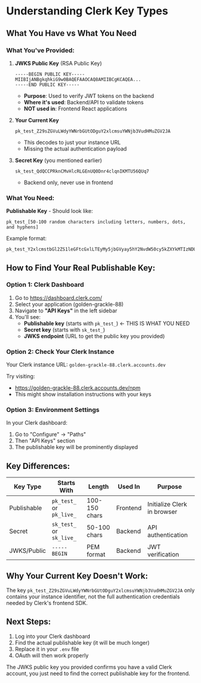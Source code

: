 # Understanding Clerk Key Types

## What You Have vs What You Need

### What You've Provided:

1. **JWKS Public Key** (RSA Public Key)
   ```
   -----BEGIN PUBLIC KEY-----
   MIIBIjANBgkqhkiG9w0BAQEFAAOCAQ8AMIIBCgKCAQEA...
   -----END PUBLIC KEY-----
   ```
   - **Purpose**: Used to verify JWT tokens on the backend
   - **Where it's used**: Backend/API to validate tokens
   - **NOT used in**: Frontend React applications

2. **Your Current Key**
   ```
   pk_test_Z29sZGVuLWdyYWNrbGUtODguY2xlcmsuYWNjb3VudHMuZGV2JA
   ```
   - This decodes to just your instance URL
   - Missing the actual authentication payload

3. **Secret Key** (you mentioned earlier)
   ```
   sk_test_QdQCCPRknCMvHlcRLGEnUQ0Dnr4clqnIKMTU56QUq7
   ```
   - Backend only, never use in frontend

### What You Need:

**Publishable Key** - Should look like:
```
pk_test_[50-100 random characters including letters, numbers, dots, and hyphens]
```

Example format:
```
pk_test_Y2xlcmstbGl2ZS1leGFtcGxlLTEyMy5jbGVyay5hY2NvdW50cy5kZXYkMTIzNDU2Nzg5MGFiY2RlZmdoaWprbG1ub3BxcnN0dXZ3eHl6
```

## How to Find Your Real Publishable Key:

### Option 1: Clerk Dashboard
1. Go to https://dashboard.clerk.com/
2. Select your application (golden-grackle-88)
3. Navigate to **"API Keys"** in the left sidebar
4. You'll see:
   - **Publishable key** (starts with `pk_test_`) ← THIS IS WHAT YOU NEED
   - **Secret key** (starts with `sk_test_`)
   - **JWKS endpoint** (URL to get the public key you provided)

### Option 2: Check Your Clerk Instance
Your Clerk instance URL: `golden-grackle-88.clerk.accounts.dev`

Try visiting:
- https://golden-grackle-88.clerk.accounts.dev/npm
- This might show installation instructions with your keys

### Option 3: Environment Settings
In your Clerk dashboard:
1. Go to "Configure" → "Paths"
2. Then "API Keys" section
3. The publishable key will be prominently displayed

## Key Differences:

| Key Type | Starts With | Length | Used In | Purpose |
|----------|-------------|---------|---------|---------|
| Publishable | `pk_test_` or `pk_live_` | 100-150 chars | Frontend | Initialize Clerk in browser |
| Secret | `sk_test_` or `sk_live_` | 50-100 chars | Backend | API authentication |
| JWKS/Public | `-----BEGIN` | PEM format | Backend | JWT verification |

## Why Your Current Key Doesn't Work:

The key `pk_test_Z29sZGVuLWdyYWNrbGUtODguY2xlcmsuYWNjb3VudHMuZGV2JA` only contains your instance identifier, not the full authentication credentials needed by Clerk's frontend SDK.

## Next Steps:

1. Log into your Clerk dashboard
2. Find the actual publishable key (it will be much longer)
3. Replace it in your `.env` file
4. OAuth will then work properly

The JWKS public key you provided confirms you have a valid Clerk account, you just need to find the correct publishable key for the frontend.